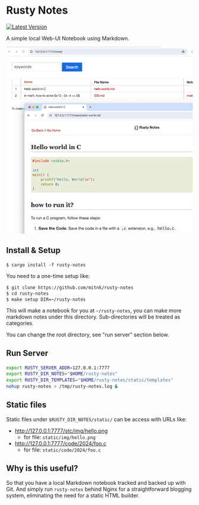 # Rusty Notes

[![Latest Version](https://img.shields.io/crates/v/rusty-notes.svg)](https://crates.io/crates/rusty-notes)

A simple local Web-UI Notebook using Markdown.

![rusty-notes](assets/img/rusty-notes-ss.png)

## Install & Setup

```
$ cargo install -f rusty-notes
```

You need to a one-time setup like:
```
$ git clone https://github.com/mitnk/rusty-notes
$ cd rusty-notes
$ make setup DIR=~/rusty-notes
```

This will make a notebook for you at `~/rusty-notes`, you can make more
markdown notes under this directory. Sub-directories will be treated as
categories.

You can change the root directory, see "run server" section below.

## Run Server

```bash
export RUSTY_SERVER_ADDR=127.0.0.1:7777
export RUSTY_DIR_NOTES="$HOME/rusty-notes"
export RUSTY_DIR_TEMPLATES="$HOME/rusty-notes/static/templates"
nohup rusty-notes > /tmp/rusty-notes.log &
```

## Static files

Static files under `$RUSTY_DIR_NOTES/static/` can be access with URLs like:
- http://127.0.0.1:7777/stc/img/hello.png
  - for file: `static/img/hello.png`
- http://127.0.0.1:7777/code/2024/foo.c
  - for file: `static/code/2024/foo.c`

## Why is this useful?

So that you have a local Markdown notebook tracked and backed up with Git. And
simply run `rusty-notes` behind Nginx for a straightforward blogging system,
eliminating the need for a static HTML builder.
